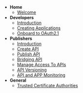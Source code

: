 - **Home**
  - [Welcome](docs/home.md)
- **Developers**
  - [Introduction](docs/dev/introduction.md)
  - [Creating Applications](docs/dev/applications.md)
  - [Onboard to OAuth2.1](docs/dev/oauth.md)
- **Publishers**
  - [Introduction](docs/publisher/introduction.md)
  - [Create API](docs/publisher/create-api.md)
  - [Publish API](docs/publisher/publish-api.md)
  - [Bridging API](docs/publisher/bridging-apis.md)
  - [Manage Access To APIs](docs/publisher/manage-access-to-apis.md)
  - [API Versioning](docs/publisher/api-versioning.md)
  - [API and APP Monitoring](docs/publisher/api-and-app-monitoring.md)
- **General**
  - [Trusted Certificate Authorities](docs/general/trusted-certificate-authorities.md)
  